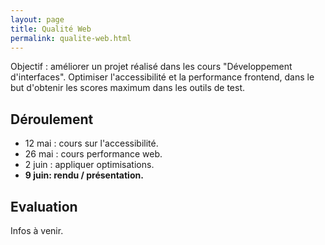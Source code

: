 ```yaml
---
layout: page
title: Qualité Web
permalink: qualite-web.html
---
```


Objectif : améliorer un projet réalisé dans les cours "Développement d'interfaces". Optimiser l'accessibilité et la performance frontend, dans le but d'obtenir les scores maximum dans les outils de test.

## Déroulement

- 12 mai : cours sur l'accessibilité.
- 26 mai : cours performance web.
- 2 juin : appliquer optimisations.
- **9 juin: rendu / présentation.**

## Evaluation

Infos à venir.
